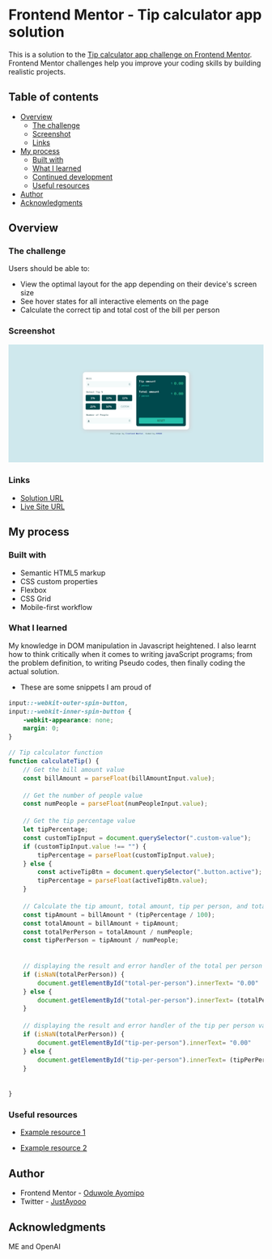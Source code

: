 # Frontend Mentor - Tip calculator app solution

This is a solution to the [Tip calculator app challenge on Frontend Mentor](https://www.frontendmentor.io/challenges/tip-calculator-app-ugJNGbJUX). Frontend Mentor challenges help you improve your coding skills by building realistic projects.

## Table of contents

- [Overview](#overview)
  - [The challenge](#the-challenge)
  - [Screenshot](#screenshot)
  - [Links](#links)
- [My process](#my-process)
  - [Built with](#built-with)
  - [What I learned](#what-i-learned)
  - [Continued development](#continued-development)
  - [Useful resources](#useful-resources)
- [Author](#author)
- [Acknowledgments](#acknowledgments)


## Overview

### The challenge

Users should be able to:

- View the optimal layout for the app depending on their device's screen size
- See hover states for all interactive elements on the page
- Calculate the correct tip and total cost of the bill per person

### Screenshot

![](https://github.com/oduwole-ayomipo/tip-calculator/blob/main/tip-calculator-app-main/Screenshot.png)


### Links

- [Solution URL](https://www.frontendmentor.io/solutions/a-responsive-tip-calculator-7kZP2bCgOv)
- [Live Site URL](https://ayooo-tip-calc.netlify.app/)

## My process

### Built with

- Semantic HTML5 markup
- CSS custom properties
- Flexbox
- CSS Grid
- Mobile-first workflow


### What I learned

My knowledge in DOM manipulation in Javascript heightened. I also learnt how to think critically when it comes to writing javaScript programs; from the problem definition, to writing Pseudo codes, then finally coding the actual solution.

- These are some snippets I am proud of

```css
input::-webkit-outer-spin-button,
input::-webkit-inner-spin-button {
    -webkit-appearance: none;
    margin: 0;
}

```
```js
// Tip calculator function
function calculateTip() {
    // Get the bill amount value
    const billAmount = parseFloat(billAmountInput.value);

    // Get the number of people value
    const numPeople = parseFloat(numPeopleInput.value);

    // Get the tip percentage value
    let tipPercentage;
    const customTipInput = document.querySelector(".custom-value");
    if (customTipInput.value !== "") {
        tipPercentage = parseFloat(customTipInput.value);
    } else {
        const activeTipBtn = document.querySelector(".button.active");
        tipPercentage = parseFloat(activeTipBtn.value);
    }

    // Calculate the tip amount, total amount, tip per person, and total per person
    const tipAmount = billAmount * (tipPercentage / 100);
    const totalAmount = billAmount + tipAmount;
    const totalPerPerson = totalAmount / numPeople;
    const tipPerPerson = tipAmount / numPeople;


    // displaying the result and error handler of the total per person value
    if (isNaN(totalPerPerson)) {
        document.getElementById("total-per-person").innerText= "0.00"
    } else {
        document.getElementById("total-per-person").innerText= (totalPerPerson.toFixed(2));
    }

    // displaying the result and error handler of the tip per person value
    if (isNaN(totalPerPerson)) {
        document.getElementById("tip-per-person").innerText= "0.00"
    } else {
        document.getElementById("tip-per-person").innerText= (tipPerPerson.toFixed(2));
    }
        

}

```

### Useful resources

- [Example resource 1](https://www.stackoverflow.com)

- [Example resource 2](https://www.w3schools.com)



## Author

- Frontend Mentor - [Oduwole Ayomipo](https://www.frontendmentor.io/profile/oduwoleayomipo)
- Twitter - [JustAyooo](https://www.twitter.com/ayooo.eth)


## Acknowledgments
ME and OpenAI
